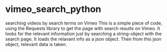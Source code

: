 # vimeo_search_python
searching videos by search terms on Vimeo
This is a simple piece of code, using the Requests library to get the page with search results on Vimeo.
It looks for the relevant information just by searching a string-object with the search page.
It loads the relavant info as a json object. 
Then from this json object, relevant data is taken. 
